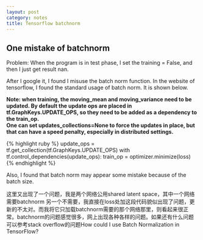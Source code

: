 ```yaml
---
layout: post
category: notes
title: Tensorflow batchnorm
---
```


## One mistake of batchnorm

Problem: When the program is in test phase, I set the training = False, and then I just get result nan.

After I google it, I found I misuse the batch norm function. In the website of tensorflow, I found the standard usage of batch norm. It is shown below.

**Note: when training, the moving_mean and moving_variance need to be updated. By default the update ops are placed in tf.GraphKeys.UPDATE_OPS, so they need to be added as a dependency to the train_op.**  
**One can set updates_collections=None to force the updates in place, but that can have a speed penalty, especially in distributed settings.**


<head>
    <title>Rouge</title>
    <link media="all" rel="stylesheet" href="/css/rouge.css" />
</head>

<body>
    {% highlight ruby %}
	update_ops = tf.get_collection(tf.GraphKeys.UPDATE_OPS)
    with tf.control_dependencies(update_ops):
        train_op = optimizer.minimize(loss)
    {% endhighlight %}
</body>

Also, I found that batch norm may appear some mistake because of the batch size.

这里又出现了一个问题，我是两个网络公用shared latent space，其中一个网络需要batchnorm 另一个不需要，我直接在loss处加这段代码貌似出现了问题，更新的不太对。而我将它只加载batchnorm需要的那个网络那里，则看起来很正常。batchnorm的问题感觉很多，网上出现各种各样的问题。如果还有什么问题可以参考stack overflow的问题How could I use Batch Normalization in TensorFlow?